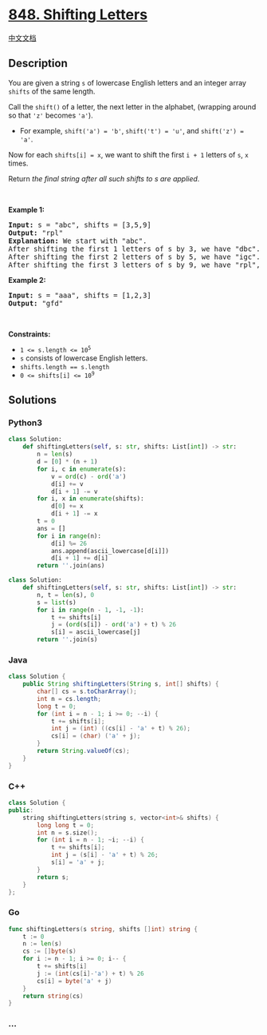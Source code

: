 # [848. Shifting Letters](https://leetcode.com/problems/shifting-letters)

[中文文档](/solution/0800-0899/0848.Shifting%20Letters/README.md)

## Description

<p>You are given a string <code>s</code> of lowercase English letters and an integer array <code>shifts</code> of the same length.</p>

<p>Call the <code>shift()</code> of a letter, the next letter in the alphabet, (wrapping around so that <code>&#39;z&#39;</code> becomes <code>&#39;a&#39;</code>).</p>

<ul>
	<li>For example, <code>shift(&#39;a&#39;) = &#39;b&#39;</code>, <code>shift(&#39;t&#39;) = &#39;u&#39;</code>, and <code>shift(&#39;z&#39;) = &#39;a&#39;</code>.</li>
</ul>

<p>Now for each <code>shifts[i] = x</code>, we want to shift the first <code>i + 1</code> letters of <code>s</code>, <code>x</code> times.</p>

<p>Return <em>the final string after all such shifts to s are applied</em>.</p>

<p>&nbsp;</p>
<p><strong class="example">Example 1:</strong></p>

<pre>
<strong>Input:</strong> s = &quot;abc&quot;, shifts = [3,5,9]
<strong>Output:</strong> &quot;rpl&quot;
<strong>Explanation:</strong> We start with &quot;abc&quot;.
After shifting the first 1 letters of s by 3, we have &quot;dbc&quot;.
After shifting the first 2 letters of s by 5, we have &quot;igc&quot;.
After shifting the first 3 letters of s by 9, we have &quot;rpl&quot;, the answer.
</pre>

<p><strong class="example">Example 2:</strong></p>

<pre>
<strong>Input:</strong> s = &quot;aaa&quot;, shifts = [1,2,3]
<strong>Output:</strong> &quot;gfd&quot;
</pre>

<p>&nbsp;</p>
<p><strong>Constraints:</strong></p>

<ul>
	<li><code>1 &lt;= s.length &lt;= 10<sup>5</sup></code></li>
	<li><code>s</code> consists of lowercase English letters.</li>
	<li><code>shifts.length == s.length</code></li>
	<li><code>0 &lt;= shifts[i] &lt;= 10<sup>9</sup></code></li>
</ul>

## Solutions

<!-- tabs:start -->

### **Python3**

```python
class Solution:
    def shiftingLetters(self, s: str, shifts: List[int]) -> str:
        n = len(s)
        d = [0] * (n + 1)
        for i, c in enumerate(s):
            v = ord(c) - ord('a')
            d[i] += v
            d[i + 1] -= v
        for i, x in enumerate(shifts):
            d[0] += x
            d[i + 1] -= x
        t = 0
        ans = []
        for i in range(n):
            d[i] %= 26
            ans.append(ascii_lowercase[d[i]])
            d[i + 1] += d[i]
        return ''.join(ans)
```

```python
class Solution:
    def shiftingLetters(self, s: str, shifts: List[int]) -> str:
        n, t = len(s), 0
        s = list(s)
        for i in range(n - 1, -1, -1):
            t += shifts[i]
            j = (ord(s[i]) - ord('a') + t) % 26
            s[i] = ascii_lowercase[j]
        return ''.join(s)
```

### **Java**

```java
class Solution {
    public String shiftingLetters(String s, int[] shifts) {
        char[] cs = s.toCharArray();
        int n = cs.length;
        long t = 0;
        for (int i = n - 1; i >= 0; --i) {
            t += shifts[i];
            int j = (int) ((cs[i] - 'a' + t) % 26);
            cs[i] = (char) ('a' + j);
        }
        return String.valueOf(cs);
    }
}
```

### **C++**

```cpp
class Solution {
public:
    string shiftingLetters(string s, vector<int>& shifts) {
        long long t = 0;
        int n = s.size();
        for (int i = n - 1; ~i; --i) {
            t += shifts[i];
            int j = (s[i] - 'a' + t) % 26;
            s[i] = 'a' + j;
        }
        return s;
    }
};
```

### **Go**

```go
func shiftingLetters(s string, shifts []int) string {
	t := 0
	n := len(s)
	cs := []byte(s)
	for i := n - 1; i >= 0; i-- {
		t += shifts[i]
		j := (int(cs[i]-'a') + t) % 26
		cs[i] = byte('a' + j)
	}
	return string(cs)
}
```

### **...**

```

```

<!-- tabs:end -->
